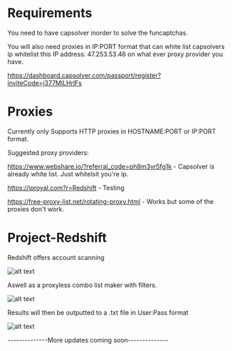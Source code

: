 # Requirements

You need to have capsolver inorder to solve the funcaptchas.


You will also need proxies in IP:PORT format that can white list capsolvers ip
whitelist this IP address: 47.253.53.46 on what ever proxy provider you have.

https://dashboard.capsolver.com/passport/register?inviteCode=j377MlLHrlFs

# Proxies

Currently only Supports HTTP proxies in HOSTNAME:PORT or IP:PORT format.

Suggested proxy providers:
 

https://www.webshare.io/?referral_code=ph8m3vr5fg1k - Capsolver is already white list. Just whitelsit you're ip.

https://iproyal.com?r=Redshift - Testing

https://free-proxy-list.net/rotating-proxy.html - Works but some of the proxies don't work.


# Project-Redshift

Redshift offers account scanning

![alt text](https://i.imgur.com/hq4yiqa.png)

Aswell as a proxyless combo list maker with filters.

![alt text](https://i.imgur.com/4TqIYTD.png)

Results will then be outputted to a .txt file in User:Pass format

![alt text](https://i.imgur.com/e4Vc5NO.png)


--------------More updates coming soon--------------

